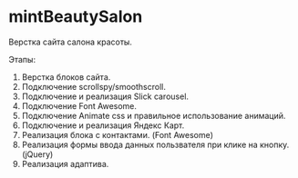 # mintBeautySalon
Верстка сайта салона красоты.

Этапы:
1. Верстка блоков сайта.
2. Подключение scrollspy/smoothscroll.
3. Подключение и реализация Slick carousel.
4. Подключение Font Awesome.
5. Подключение Animate css и правильное использование анимаций.
6. Подключение и реализация Яндекс Карт.
7. Реализация блока с контактами. (Font Awesome)
8. Реализация формы ввода данных пользвателя при клике на кнопку. (jQuery)
9. Реализация адаптива.

